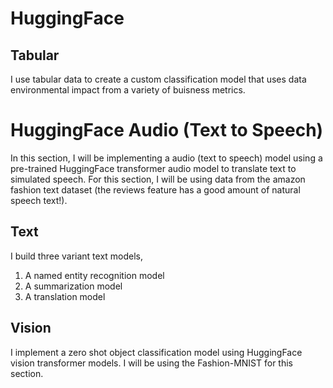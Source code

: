 # HuggingFace

## Tabular

I use tabular data to create a custom classification model that uses  data environmental impact from a variety of buisness metrics.

# HuggingFace Audio (Text to Speech)

In this section, I will be implementing a audio (text to speech) model using a pre-trained HuggingFace transformer audio model to translate text to simulated speech. For this section, I will be using data from the amazon fashion text dataset (the reviews feature has a good amount of natural speech text!).

## Text
I build three variant text models, 
1. A named entity recognition model
2. A summarization model
3. A translation model

## Vision

I implement a zero shot object classification model using HuggingFace vision transformer models. I will be using the Fashion-MNIST for this section.
